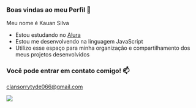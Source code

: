 ### Boas vindas ao meu Perfil 🖤

Meu nome é Kauan Silva

- Estou estudando no [Alura](https://www.alura.com.br)
- Estou me desenvolvendo na linguagem JavaScript
- Utilizo esse espaço para minha organização e compartilhamento dos meus projetos desenvolvidos

### Você pode entrar em contato comigo! 📫

clansorrytyde066@gmail.com



![](https://media.tenor.com/tj26TFlbwD0AAAAM/deadpool-love.gif)
